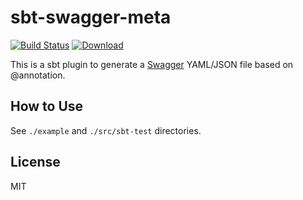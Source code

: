 sbt-swagger-meta
============================

[![Build Status](https://travis-ci.org/y-yu/sbt-swagger-meta.svg?branch=master)](https://travis-ci.org/y-yu/sbt-swagger-meta)
[ ![Download](https://api.bintray.com/packages/yyu/sbt-plugins/sbt-swagger-meta/images/download.svg) ](https://bintray.com/yyu/sbt-plugins/sbt-swagger-meta/_latestVersion)

This is a sbt plugin to generate a [Swagger](https://swagger.io/) YAML/JSON file based on @annotation.

## How to Use

See `./example` and `./src/sbt-test` directories.

## License

MIT
